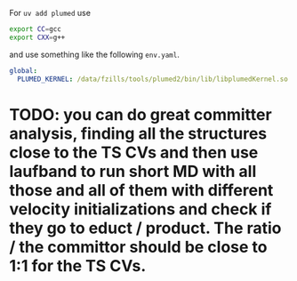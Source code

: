 For `uv add plumed` use

```bash
export CC=gcc
export CXX=g++
```

and use something like the following `env.yaml`.

```yaml
global:
  PLUMED_KERNEL: /data/fzills/tools/plumed2/bin/lib/libplumedKernel.so
```

# TODO: you can do great committer analysis, finding all the structures close to the TS CVs and then use laufband to run short MD with all those and all of them with different velocity initializations and check if they go to educt / product. The ratio / the committor should be close to 1:1 for the TS CVs.
